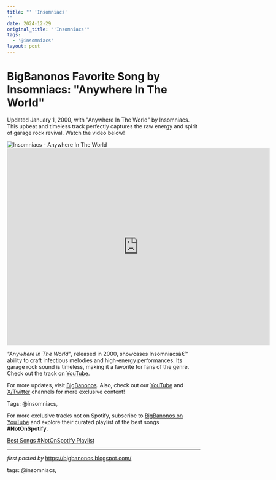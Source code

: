 ```yaml
---
title: "' 'Insomniacs'
'"
date: 2024-12-29
original_title: "'Insomniacs'"
tags:
  - '@insomniacs'
layout: post
---
```

<!-- Title of the Post -->
<h1 >BigBanonos Favorite Song by Insomniacs: "Anywhere In The World"</h1> <!-- Introductory Text -->
<p >Updated January 1, 2000, with "Anywhere In The World" by Insomniacs. This upbeat and timeless track perfectly captures the raw energy and spirit of garage rock revival. Watch the video below!</p> <!-- Featured Image -->
<div > <img src="https://i.scdn.co/image/ab676161000051746f1a2ca42f4c216491f30bc0" alt="Insomniacs - Anywhere In The World" />
</div> <!-- YouTube Video Embed -->
<div > <iframe width="685" height="514" src="https://www.youtube.com/embed/2MegGVbBRak" title="12 The Insomniacs Anywhere In The World" frameborder="0" allow="accelerometer; autoplay; clipboard-write; encrypted-media; gyroscope; picture-in-picture; web-share" referrerpolicy="strict-origin-when-cross-origin" allowfullscreen></iframe>
</div> <!-- Song Information -->
<div > <p><em>"Anywhere In The World"</em>, released in 2000, showcases Insomniacsâ€™ ability to craft infectious melodies and high-energy performances. Its garage rock sound is timeless, making it a favorite for fans of the genre. Check out the track on <a href="https://youtu.be/2MegGVbBRak" target="_blank">YouTube</a>.</p>
</div> <!-- Footer Links -->
<div > <p>For more updates, visit <a href="https://bigbanonos.blogspot.com/" target="_blank">BigBanonos</a>. Also, check out our <a href="https://www.youtube.com/@BigBanonos" target="_blank">YouTube</a> and <a href="https://x.com/bigbanonos" target="_blank">X/Twitter</a> channels for more exclusive content!</p>
</div> <!-- Tags -->
<p >Tags: @insomniacs,</p>


<!--Subscribe and Playlist Links-->
<div>
    <p>For more exclusive tracks not on Spotify, subscribe to <a href="https://www.youtube.com/@BigBanonos" target="_blank">BigBanonos on YouTube</a> and explore their curated playlist of the best songs <strong>#NotOnSpotify</strong>.</p>
    <p><a href="https://www.youtube.com/playlist?list=PLtuNtuTatqI0kFahUCbtbfenC_ET5O_tr" target="_blank">Best Songs #NotOnSpotify Playlist<br /></a></p></div>

<hr />

<p><em>first posted by</em> <a href="https://bigbanonos.blogspot.com/" rel="noopener" target="_new">https://bigbanonos.blogspot.com/</a></p>

<p>tags: @insomniacs,</p>
